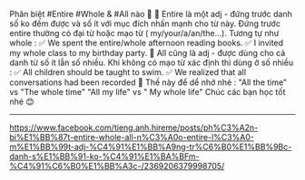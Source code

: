Phân biệt #Entire #Whole & #All nào 🍊
🍅 Entire là một adj - đứng trước danh số ko đếm được và số ít với mục đích nhấn mạnh cho từ này. Đứng trước entire thường có đại từ hoặc mạo từ ( my/your/a/an/the…). Tương tự như whole :
✅ We spent the entire/whole afternoon reading books.
✅ I invited my whole class to my birthday party.
🍅 All cũng là adj - được dùng cho cả danh từ số ít lẫn số nhiều. Khi không có mạo từ xác định thì dùng ở số nhiều :
✅ All children should be taught to swim.
✅ We realized that all conversations had been recorded
📌 Thế này để dể nhớ nhé : 
                  "All the time" vs "The whole time"
                  "All my life"  vs " My whole life"
Chúc các bạn học tốt nhé 😊
______________________________________________


https://www.facebook.com/tieng.anh.hireme/posts/ph%C3%A2n-bi%E1%BB%87t-entire-whole-all-n%C3%A0o-entire-l%C3%A0-m%E1%BB%99t-adj-%C4%91%E1%BB%A9ng-tr%C6%B0%E1%BB%9Bc-danh-s%E1%BB%91-ko-%C4%91%E1%BA%BFm-%C4%91%C6%B0%E1%BB%A3c-/2369206379998705/